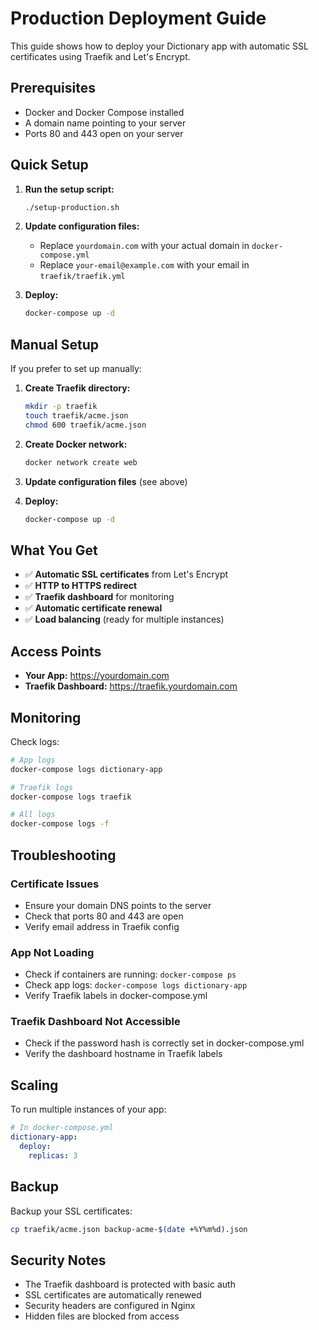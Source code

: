 # Production Deployment Guide

This guide shows how to deploy your Dictionary app with automatic SSL certificates using Traefik and Let's Encrypt.

## Prerequisites

- Docker and Docker Compose installed
- A domain name pointing to your server
- Ports 80 and 443 open on your server

## Quick Setup

1. **Run the setup script:**
   ```bash
   ./setup-production.sh
   ```

2. **Update configuration files:**
   - Replace `yourdomain.com` with your actual domain in `docker-compose.yml`
   - Replace `your-email@example.com` with your email in `traefik/traefik.yml`

3. **Deploy:**
   ```bash
   docker-compose up -d
   ```

## Manual Setup

If you prefer to set up manually:

1. **Create Traefik directory:**
   ```bash
   mkdir -p traefik
   touch traefik/acme.json
   chmod 600 traefik/acme.json
   ```

2. **Create Docker network:**
   ```bash
   docker network create web
   ```

3. **Update configuration files** (see above)

4. **Deploy:**
   ```bash
   docker-compose up -d
   ```

## What You Get

- ✅ **Automatic SSL certificates** from Let's Encrypt
- ✅ **HTTP to HTTPS redirect**
- ✅ **Traefik dashboard** for monitoring
- ✅ **Automatic certificate renewal**
- ✅ **Load balancing** (ready for multiple instances)

## Access Points

- **Your App:** https://yourdomain.com
- **Traefik Dashboard:** https://traefik.yourdomain.com

## Monitoring

Check logs:
```bash
# App logs
docker-compose logs dictionary-app

# Traefik logs
docker-compose logs traefik

# All logs
docker-compose logs -f
```

## Troubleshooting

### Certificate Issues
- Ensure your domain DNS points to the server
- Check that ports 80 and 443 are open
- Verify email address in Traefik config

### App Not Loading
- Check if containers are running: `docker-compose ps`
- Check app logs: `docker-compose logs dictionary-app`
- Verify Traefik labels in docker-compose.yml

### Traefik Dashboard Not Accessible
- Check if the password hash is correctly set in docker-compose.yml
- Verify the dashboard hostname in Traefik labels

## Scaling

To run multiple instances of your app:

```yaml
# In docker-compose.yml
dictionary-app:
  deploy:
    replicas: 3
```

## Backup

Backup your SSL certificates:
```bash
cp traefik/acme.json backup-acme-$(date +%Y%m%d).json
```

## Security Notes

- The Traefik dashboard is protected with basic auth
- SSL certificates are automatically renewed
- Security headers are configured in Nginx
- Hidden files are blocked from access 